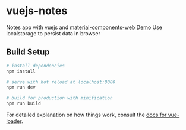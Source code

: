 # vuejs-notes

Notes app with [vuejs](https://vuejs.org/) and [material-components-web](https://github.com/material-components/material-components-web)
[Demo](https://jmn8718.github.io/vuejs-notes/)
Use localstorage to persist data in browser

## Build Setup

``` bash
# install dependencies
npm install

# serve with hot reload at localhost:8080
npm run dev

# build for production with minification
npm run build
```

For detailed explanation on how things work, consult the [docs for vue-loader](http://vuejs.github.io/vue-loader).
